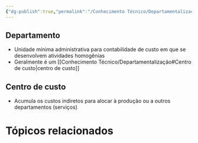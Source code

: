 ```yaml
---
{"dg-publish":true,"permalink":"/Conhecimento Técnico/Departamentalização/","created":"","updated":""}
---
```


## Departamento
- Unidade mínima administrativa para contabilidade de custo em que se desenvolvem atividades homogênias
- Geralmente é um [[Conhecimento Técnico/Departamentalização#Centro de custo\|centro de custo]]

## Centro de custo
- Acumula os custos indiretos para alocar à produção ou a outros departamentos (serviços)

# Tópicos relacionados
